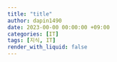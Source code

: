 ```yaml
---
title: "title"
author: dapin1490
date: 2023-00-00 00:00:00 +09:00
categories: [IT]
tags: [지식, IT]
render_with_liquid: false
---
```


<style>
  figure { text-align: center; }
</style>

<!--
<style> // _sass\addon\commons.scss에 지정된 스타일
  h2, h3, h4, h5, h6 {
    color: #669966;
  }

  .x-understand { color: #ccb833; }
  .understand { color: #0099FF; }
  .tab { white-space: pre; }
  .underline { text-decoration: underline; }
  .cancle { text-decoration: line-through; }
  .green { color: #339966; }
  .grey { color: #7f7f7f; }

  code.language-plaintext.highlighter-rouge {
    color: #1aaac7;
    font-family: $font-family-codeblock;
  }
</style>

<span class="x-understand"></span>
<span class="understand"></span>
<span class="tab"></span>
<span class="underline"></span>
<span class="cancle"></span>
<span class="green"></span>
<span class="grey"></span>

<code class="language-plaintext highlighter-rouge"></code>

[<a id="" href="">1</a>] 참고자료1
[<a id="" href="" title="">2</a>] 참고자료2, <a href="링크" target="_blank">링크</a>
<sup><a id="" href="" target="_blank" title=""></a></sup>

<figure>
  <img src="/assets/img/category-#/#">
  <figcaption>이미지 이름</figcaption>
</figure>

<details>
  <summary>더보기</summary>
  <figure>
    <img src="/assets/img/category-#/#">
    <figcaption>이미지 이름</figcaption>
  </figure>
</details>

<details>
  <summary>더보기</summary>
  <p></p>
</details>
-->